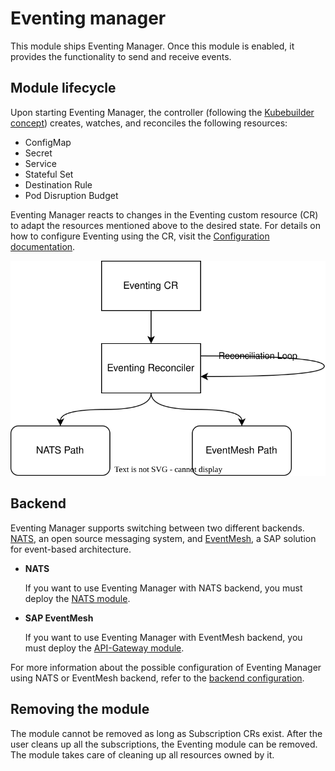 # Eventing manager

This module ships Eventing Manager. Once this module is enabled, it provides the functionality to send and receive events.

## Module lifecycle

Upon starting Eventing Manager, the controller (following the [Kubebuilder concept](https://book.kubebuilder.io/architecture.html)) creates, watches, and reconciles the following resources:

- ConfigMap
- Secret
- Service
- Stateful Set
- Destination Rule
- Pod Disruption Budget

Eventing Manager reacts to changes in the Eventing custom resource (CR) to adapt the resources mentioned above to the desired state. For details on how to configure Eventing using the CR, visit the [Configuration documentation](02-configuration.md).

![Eventing Manager reconciliation loop](../assets/reconcileLoop.svg)

## Backend

Eventing Manager supports switching between two different backends. [NATS](https://nats.io/about/), an open source messaging system, and [EventMesh](https://help.sap.com/docs/event-mesh/event-mesh/what-is-sap-event-mesh), a SAP solution for event-based architecture.

- **NATS**
  
  If you want to use Eventing Manager with NATS backend, you must deploy the [NATS module](https://github.com/kyma-project/nats-manager).

- **SAP EventMesh**

  If you want to use Eventing Manager with EventMesh backend, you must deploy the [API-Gateway module](https://github.com/kyma-project/api-gateway).

For more information about the possible configuration of Eventing Manager using NATS or EventMesh backend, refer to the [backend configuration](02-configuration.md#reference).

## Removing the module

The module cannot be removed as long as Subscription CRs exist. After the user cleans up all the subscriptions, the Eventing module can be removed. The module takes care of cleaning up all resources owned by it.
